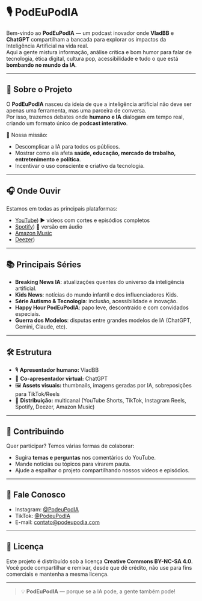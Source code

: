 # 🎙️ PodEuPodIA  

Bem-vindo ao **PodEuPodIA** — um podcast inovador onde **VladBB** e **ChatGPT** compartilham a bancada para explorar os impactos da Inteligência Artificial na vida real.  
Aqui a gente mistura informação, análise crítica e bom humor para falar de tecnologia, ética digital, cultura pop, acessibilidade e tudo o que está **bombando no mundo da IA**.  

---

## 🚀 Sobre o Projeto  

O **PodEuPodIA** nasceu da ideia de que a inteligência artificial não deve ser apenas uma ferramenta, mas uma parceira de conversa.  
Por isso, trazemos debates onde **humano e IA** dialogam em tempo real, criando um formato único de **podcast interativo**.  

🎯 Nossa missão:  
- Descomplicar a IA para todos os públicos.  
- Mostrar como ela afeta **saúde, educação, mercado de trabalho, entretenimento e política**.  
- Incentivar o uso consciente e criativo da tecnologia.  

---

## 🎧 Onde Ouvir  

Estamos em todas as principais plataformas:  

- [YouTube]([https://youtube.com/@PodEu_PodIa)) ▶️ vídeos com cortes e episódios completos  
- [Spotify]([https://show/0SktUnq0wTAFu8MN8Q2Wmq)) 🎵 versão em áudio  
- [Amazon Music](https://podcasters.amazon.com/podcasts/72a85356-fdf8-4e00-b0ec-d4bde77e348b)  
- [Deezer]([https://deezer.com/search/Podeupodia/))  

---

## 📚 Principais Séries  

- **Breaking News IA**: atualizações quentes do universo da inteligência artificial.  
- **Kids News**: notícias do mundo infantil e dos influenciadores Kids.  
- **Série Autismo & Tecnologia**: inclusão, acessibilidade e inovação.  
- **Happy Hour PodEuPodIA**: papo leve, descontraído e com convidados especiais.  
- **Guerra dos Modelos**: disputas entre grandes modelos de IA (ChatGPT, Gemini, Claude, etc).  

---

## 🛠️ Estrutura  

- 🎙️ **Apresentador humano:** VladBB  
- 🤖 **Co-apresentador virtual:** ChatGPT  
- 🖼️ **Assets visuais:** thumbnails, imagens geradas por IA, sobreposições para TikTok/Reels  
- 📲 **Distribuição:** multicanal (YouTube Shorts, TikTok, Instagram Reels, Spotify, Deezer, Amazon Music)  

---

## 🤝 Contribuindo  

Quer participar? Temos várias formas de colaborar:  
- Sugira **temas e perguntas** nos comentários do YouTube.  
- Mande notícias ou tópicos para virarem pauta.  
- Ajude a espalhar o projeto compartilhando nossos vídeos e episódios.  

---

## 📢 Fale Conosco  

- Instagram: [@PodeuPodIA](https://instagram.com)  
- TikTok: [@PodeuPodIA](https://tiktok.com)  
- E-mail: contato@podeupodia.com  

---

## 📜 Licença  

Este projeto é distribuído sob a licença **Creative Commons BY-NC-SA 4.0**.  
Você pode compartilhar e remixar, desde que dê crédito, não use para fins comerciais e mantenha a mesma licença.  

---

> 💡 **PodEuPodIA** — porque se a IA pode, a gente também pode!  
